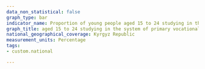 ```yaml
---
data_non_statistical: false
graph_type: bar
indicator_name: Proportion of young people aged 15 to 24 studying in the system of primary vocational education, secondary vocational education and higher vocational education to the population of the corresponding age
graph_title: aged 15 to 24 studying in the system of primary vocational education, secondary vocational education and higher vocational education to the population of the corresponding age
national_geographical_coverage: Kyrgyz Republic
measurement_units: Percentage
tags:
- custom.national

---
```

